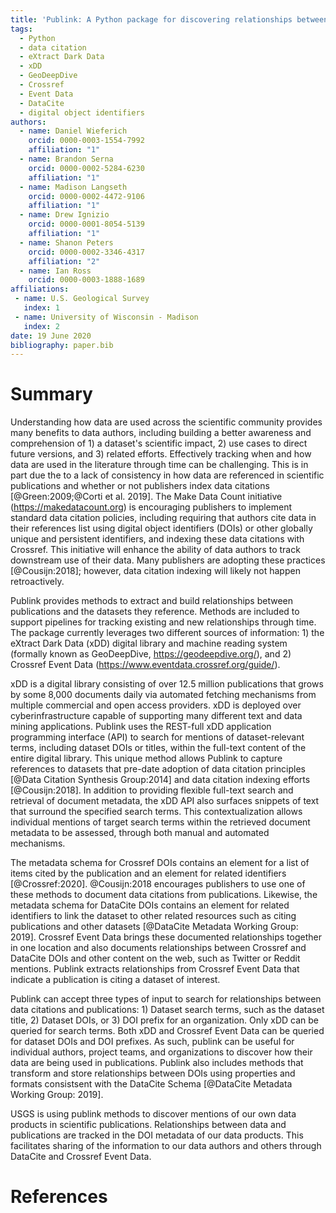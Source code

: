 ```yaml
---
title: 'Publink: A Python package for discovering relationships between data and publications'
tags:
  - Python
  - data citation
  - eXtract Dark Data
  - xDD
  - GeoDeepDive
  - Crossref
  - Event Data
  - DataCite
  - digital object identifiers
authors:
  - name: Daniel Wieferich
    orcid: 0000-0003-1554-7992
    affiliation: "1"
  - name: Brandon Serna
    orcid: 0000-0002-5284-6230
    affiliation: "1"
  - name: Madison Langseth
    orcid: 0000-0002-4472-9106
    affiliation: "1"
  - name: Drew Ignizio
    orcid: 0000-0001-8054-5139
    affiliation: "1"
  - name: Shanon Peters
    orcid: 0000-0002-3346-4317
    affiliation: "2"
  - name: Ian Ross
    orcid: 0000-0003-1888-1689
affiliations:
 - name: U.S. Geological Survey
   index: 1
 - name: University of Wisconsin - Madison
   index: 2
date: 19 June 2020
bibliography: paper.bib
---
```


# Summary

Understanding how data are used across the scientific community provides many benefits to data authors, including building a better awareness and comprehension of 1) a dataset's scientific impact, 2) use cases to direct future versions, and 3) related efforts. Effectively tracking when and how data are used in the literature through time can be challenging.  This is in part due the to a lack of consistency in how data are referenced in scientific publications and whether or not publishers index data citations [@Green:2009;@Corti et al. 2019]. The Make Data Count initiative (https://makedatacount.org) is encouraging publishers to implement standard data citation policies, including requiring that authors cite data in their references list using digital object identifiers (DOIs) or other globally unique and persistent identifiers, and indexing these data citations with Crossref. This initiative will enhance the ability of data authors to track downstream use of their data. Many publishers are adopting these practices [@Cousijn:2018]; however, data citation indexing will likely not happen retroactively.

Publink provides methods to extract and build relationships between publications and the datasets they reference. Methods are included to support pipelines for tracking existing and new relationships through time. The package currently leverages two different sources of information: 1) the eXtract Dark Data (xDD) digital library and machine reading system (formally known as GeoDeepDive, https://geodeepdive.org/), and 2) Crossref Event Data (https://www.eventdata.crossref.org/guide/).

xDD is a digital library consisting of over 12.5 million publications that grows by some 8,000 documents daily via automated fetching mechanisms from multiple commercial and open access providers. xDD is deployed over cyberinfrastructure capable of supporting many different text and data mining applications. Publink uses the REST-full xDD application programming interface (API) to search for mentions of dataset-relevant terms, including dataset DOIs or titles, within the full-text content of the entire digital library. This unique method allows Publink to capture references to datasets that pre-date adoption of data citation principles [@Data Citation Synthesis Group:2014] and data citation indexing efforts [@Cousijn:2018]. In addition to providing flexible full-text search and retrieval of document metadata, the xDD API also surfaces snippets of text that surround the specified search terms. This contextualization allows individual mentions of target search terms within the retrieved document metadata to be assessed, through both manual and automated mechanisms.   

The metadata schema for Crossref DOIs contains an element for a list of items cited by the publication and an element for related identifiers [@Crossref:2020]. @Cousijn:2018 encourages publishers to use one of these methods to document data citations from publications. Likewise, the metadata schema for DataCite DOIs contains an element for related identifiers to link the dataset to other related resources such as citing publications and other datasets [@DataCite Metadata Working Group: 2019]. Crossref Event Data brings these documented relationships together in one location and also documents relationships between Crossref and DataCite DOIs and other content on the web, such as Twitter or Reddit mentions. Publink extracts relationships from Crossref Event Data that indicate a publication is citing a dataset of interest. 

Publink can accept three types of input to search for relationships between data citations and publications: 1) Dataset search terms, such as the dataset title, 2) Dataset DOIs, or 3) DOI prefix for an organization. Only xDD can be queried for search terms. Both xDD and Crossref Event Data can be queried for dataset DOIs and DOI prefixes. As such, publink can be useful for individual authors, project teams, and organizations to discover how their data are being used in publications. Publink also includes methods that transform and store relationships between DOIs using properties and formats consistsent with the DataCite Schema [@DataCite Metadata Working Group: 2019]. 

USGS is using publink methods to discover mentions of our own data products in scientific publications. Relationships between data and publications are tracked in the DOI metadata of our data products. This facilitates sharing of the information to our data authors and others through DataCite and Crossref Event Data.  


# References





